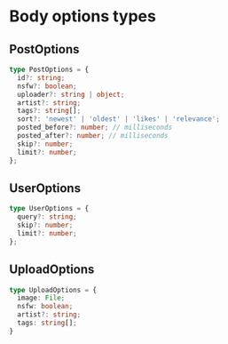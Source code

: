 # Body options types

## PostOptions
```ts
type PostOptions = {
  id?: string;
  nsfw?: boolean;
  uploader?: string | object;
  artist?: string;
  tags?: string[];
  sort?: 'newest' | 'oldest' | 'likes' | 'relevance';
  posted_before?: number; // milliseconds
  posted_after?: number; // milliseconds
  skip?: number;
  limit?: number;
};
```

## UserOptions
```ts
type UserOptions = {
  query?: string;
  skip?: number;
  limit?: number;
};
```

## UploadOptions

```ts
type UploadOptions = {
  image: File;
  nsfw: boolean;
  artist?: string;
  tags: string[];
}
```